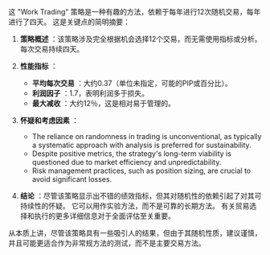 这 "Work Trading" 策略是一种有趣的方法，依赖于每年进行12次随机交易，每年进行了四天。 这是关键点的简明摘要：

1. **策略概述** ：该策略涉及完全根据机会选择12个交易，而无需使用指标或分析。 每次交易持续四天。

2. **性能指标** ：
   - **平均每次交易** ：大约0.37（单位未指定，可能的PIP或百分比）。
   - **利润因子** ：1.7，表明利润多于损失。
   - **最大减收** ：大约12％，这是相对易于管理的。

3. **怀疑和考虑因素** ：
   - The reliance on randomness in trading is unconventional, as typically a systematic approach with analysis is preferred for sustainability.
   - Despite positive metrics, the strategy's long-term viability is questioned due to market efficiency and unpredictability.
   - Risk management practices, such as position sizing, are crucial to avoid significant losses.

4. **结论** ：尽管该策略显示出不错的绩效指标，但其对随机性的依赖引起了对其可持续性的怀疑。 它可以用作实验方法，而不是可靠的长期方法。 有关贸易选择和执行的更多详细信息对于全面评估至关重要。

从本质上讲，尽管该策略具有一些吸引人的结果，但由于其随机性质，建议谨慎，并且可能更适合作为非常规方法的测试，而不是主要交易方法。